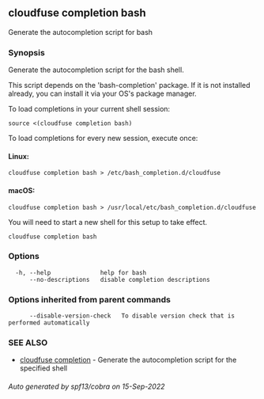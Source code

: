 ## cloudfuse completion bash

Generate the autocompletion script for bash

### Synopsis

Generate the autocompletion script for the bash shell.

This script depends on the 'bash-completion' package.
If it is not installed already, you can install it via your OS's package manager.

To load completions in your current shell session:

	source <(cloudfuse completion bash)

To load completions for every new session, execute once:

#### Linux:

	cloudfuse completion bash > /etc/bash_completion.d/cloudfuse

#### macOS:

	cloudfuse completion bash > /usr/local/etc/bash_completion.d/cloudfuse

You will need to start a new shell for this setup to take effect.


```
cloudfuse completion bash
```

### Options

```
  -h, --help              help for bash
      --no-descriptions   disable completion descriptions
```

### Options inherited from parent commands

```
      --disable-version-check   To disable version check that is performed automatically
```

### SEE ALSO

* [cloudfuse completion](cloudfuse_completion.md)	 - Generate the autocompletion script for the specified shell

###### Auto generated by spf13/cobra on 15-Sep-2022
